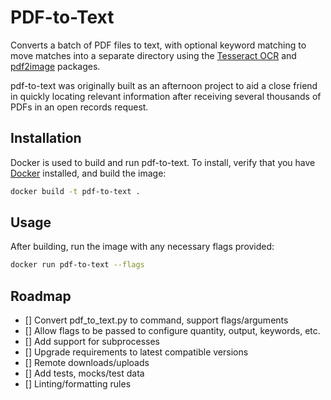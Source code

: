 # PDF-to-Text

Converts a batch of PDF files to text, with optional keyword matching to move matches into a separate directory using the [Tesseract OCR](https://github.com/tesseract-ocr/tesseract) and [pdf2image](https://github.com/Belval/pdf2image) packages.

pdf-to-text was originally built as an afternoon project to aid a close friend in quickly locating relevant information after receiving several thousands of PDFs in an open records request.

## Installation

Docker is used to build and run pdf-to-text. To install, verify that you have [Docker](https://www.docker.com) installed, and build the image:

```sh
docker build -t pdf-to-text .
```

## Usage

After building, run the image with any necessary flags provided:

```sh
docker run pdf-to-text --flags
```

## Roadmap

- [] Convert pdf_to_text.py to command, support flags/arguments
- [] Allow flags to be passed to configure quantity, output, keywords, etc.
- [] Add support for subprocesses
- [] Upgrade requirements to latest compatible versions
- [] Remote downloads/uploads
- [] Add tests, mocks/test data
- [] Linting/formatting rules
